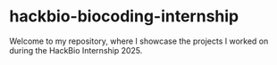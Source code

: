 # hackbio-biocoding-internship
Welcome to my repository, where I showcase the projects I worked on during the HackBio Internship 2025.



